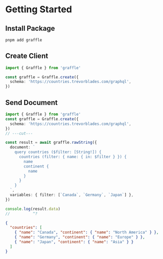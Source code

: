 # Getting Started <Badge text="Static Client" />

## Install Package

```sh
pnpm add graffle
```

## Create Client

```ts twoslash
import { Graffle } from 'graffle'

const graffle = Graffle.create({
  schema: 'https://countries.trevorblades.com/graphql',
})
```

## Send Document

```ts twoslash
import { Graffle } from 'graffle'
const graffle = Graffle.create({
  schema: 'https://countries.trevorblades.com/graphql',
})
// ---cut---

const result = await graffle.rawString({
  document: `
    query countries ($filter: [String!]) {
      countries (filter: { name: { in: $filter } }) {
        name
        continent {
          name
        }
      }
    }
  `,
  variables: { filter: [`Canada`, `Germany`, `Japan`] },
})

console.log(result.data)
//          ^?
```

```json
{
  "countries": [
    { "name": "Canada", "continent": { "name": "North America" } },
    { "name": "Germany", "continent": { "name": "Europe" } },
    { "name": "Japan", "continent": { "name": "Asia" } }
  ]
}
```
